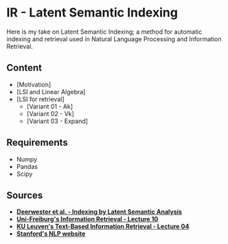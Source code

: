 # IR - Latent Semantic Indexing
Here is my take on Latent Semantic Indexing; a method for automatic indexing and retrieval used in Natural Language Processing and Information Retrieval.

## Content
- [Motivation]
- [LSI and Linear Algebra]
- [LSI for retrieval]
  - [Variant 01 - Ak]
  - [Variant 02 - Vk]
  - [Variant 03 - Expand]

## Requirements
- Numpy
- Pandas
- Scipy

## Sources
- __[Deerwester et al. - Indexing by Latent Semantic Analysis](http://lsa.colorado.edu/papers/JASIS.lsi.90.pdf)__
- __[Uni-Freiburg's Information Retrieval - Lecture 10](https://daphne.informatik.uni-freiburg.de/ws1617/InformationRetrieval/svn-public/public/slides/lecture-10.pdf)__
- __[KU Leuven's Text-Based Information Retrieval - Lecture 04](https://p.cygnus.cc.kuleuven.be/bbcswebdav/pid-22306777-dt-content-rid-175870631_2/courses/B-KUL-H02C8a-1819/Chapter3-AdvancedRepresentations-Part1.pdf)__
- __[Stanford's NLP website](https://nlp.stanford.edu/IR-book/html/htmledition/latent-semantic-indexing-1.html)__
